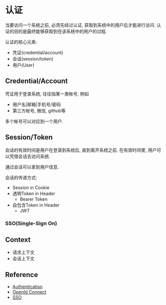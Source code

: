 # 认证

当要访问一个系统之前, 必须先经过认证, 获取到系统中的用户后才能进行访问.
认证的目的是最终能够获取到在该系统中的用户的过程.

认证的核心元素:

- 凭证(credential/account)
- 会话(session/token)
- 用户(User)

## Credential/Account

凭证用于登录系统, 往往指某一类帐号, 例如

- 用户名|邮箱|手机号/密码
- 第三方帐号, 微信, github等

多个帐号可以对应到一个用户.

## Session/Token

会话的有效时间是用户在登录到系统后, 直到离开系统之前.
在有效时间里, 用户可以凭借会话去访问系统.

通过会话可以拿到用户信息.

会话的传递方式:

- Session in Cookie
- 透明Token in Header
  - Bearer Token
- 自包含Token in Header
  - JWT

### SSO(Single-Sign On)


## Context

- 请求上下文
- 会话上下文



## Reference

- [Authentication](https://en.wikipedia.org/wiki/Authentication)
- [OpenId Connect](https://openid.net/connect/)
- [SSO](https://en.wikipedia.org/wiki/Single_sign-on)
